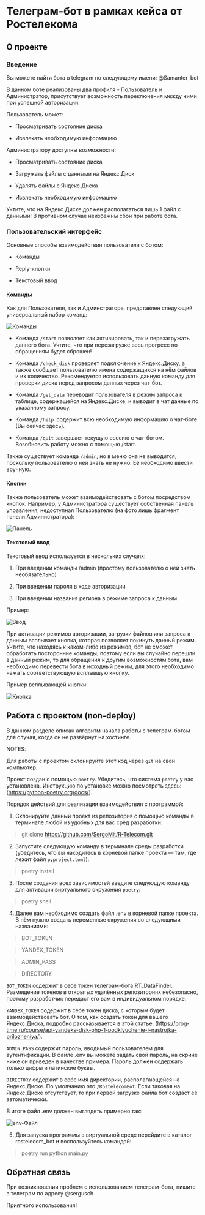 # Телеграм-бот в рамках кейса от Ростелекома
## О проекте

### Введение
Вы можете найти бота в telegram по следующему имени:
@Samanter_bot

В данном боте реализованы два профиля - Пользователь и Администратор, присутствует возможность переключения между ними при успешной авторизации.

Пользователь может: 

- Просматривать состояние диска

- Извлекать необходимую информацию

Администратору доступны возможности:

- Просматривать состояние диска

- Загружать файлы с данными на Яндекс.Диск

- Удалять файлы с Яндекс.Диска

- Извлекать необходимую информацию

Учтите, что на Яндекс.Диске должен располагаться лишь 1 файл с данными! В противном случае неизбежны сбои при
работе бота.

### Пользовательский интерфейс

Основные способы взаимодействия пользователя с ботом:

- Команды

- Reply-кнопки

- Текстовый ввод

#### Команды

Как для Пользователя, так и Админстратора, представлен следующий универсальный набор команд:

![Команды](/Sources/Команды.png)

- Команда `/start` позволяет как активировать, так и перезагружать
данного бота. Учтите, что при перезагрузке весь прогресс по обращениям
будет сброшен!

- Команда `/check_disk` проверяет подключение к Яндекс.Диску, а также сообщает
пользователю имена содержащихся на нём файлов и их количество. Рекомендуется
использовать данную команду для проверки диска перед запросом данных через чат-бот.

- Команда `/get_data` переводит пользователя в режим запроса к таблице, содержащейся на Яндекс.Диске, и выводит в чат данные по указанному запросу.

- Команда `/help `содержит всю необходимую информацию о чат-боте (Вы сейчас здесь).

- Команда `/quit` завершает текущую сессию с чат-ботом. Возобновить работу можно
с помощью /start.

Также существует команда `/admin`, но в меню она не выводится, поскольку пользователю о ней знать не нужно.
Её необходимо ввести вручную.

#### Кнопки

Также пользователь может взаимодействовать с ботом посредством кнопок.
Например, у Администратора существует собственная панель управления, недоступная Пользователю (на фото лишь фрагмент панели Администратора):

![Панель](/Sources/Панель.png)

#### Текстовый ввод
Текстовый ввод используется в нескольких случаях: 

1. При введении команды /admin (простому пользователю о ней знать необязательно)

2. При введении пароля в ходе авторизации

3. При введении названия региона в режиме запроса к данным

Пример:

![Ввод](/Sources/Текстовый%20ввод.png)

При активации режимов авторизации, загрузки файлов или запроса к данным всплывает кнопка, которая позволяет покинуть данный режим. Учтите, что находясь к каком-либо из режимов, бот не сможет обработать посторонние команды, поэтому если вы случайно перешли в данный режим, то для обращения к другим возможностям бота, вам необходимо перевести бота в исходный режим, для этого необходимо нажать соответствующую всплывшую кнопку. 

Пример всплывающей кнопки:

![Кнопка](/Sources/Кнопка.png)

## Работа с проектом (non-deploy)

В данном разделе описан алгоритм начала работы с телеграм-ботом для случая, когда он не развёрнут на хостинге.

NOTES:

Для работы с проектом склонируйте этот код через `git` на свой компьютер.

Проект создан с помощью `poetry`. Убедитесь, что система `poetry` у вас установлена. Инструкцию по установке можно посмотреть здесь: (https://python-poetry.org/docs/).

Порядок действий для реализации взаимодействия с программой:

1. Склонируйте данный проект из репозитория с помощью команды в терминале любой из удобных для вас сред разработки: 
> git clone https://github.com/SergoMit/R-Telecom.git

2. Запустите следующую команду в терминале среды разработки (убедитесь, что вы находитесь в корневой папке проекта — там, где лежит файл `pyproject.toml`):
> poetry install

3. После создания всех зависимостей введите следующую команду для активации виртуального окружения `poetry`:
> poetry shell

4. Далее вам необходимо создать файл .env в корневой папке проекта. В нём нужно создать переменные окружения со следующими
названиями:
>BOT_TOKEN

>YANDEX_TOKEN

>ADMIN_PASS

>DIRECTORY

`BOT_TOKEN` содержит в себе токен телеграм-бота RT_DataFinder. Размещение токенов в открытых удалённых репозиториях небезопасно, поэтому разработчик передаст его вам в индивидуальном порядке.

`YANDEX_TOKEN` содержит в себе токен диска, с которым будет взаимодействовать бот. О том, как создать токен для вашего Яндекс.Диска, подробно рассказывается в этой статье: (https://prog-time.ru/course/api-yandeks-disk-php-1-podklyuchenie-i-nastrojka-prilozheniya/).

`ADMIN_PASS` содержит пароль, вводимый пользователем для аутентификации. В файле .env вы можете задать свой пароль, на скрине ниже он приведен в качестве примера. Пароль должен содержать только цифры и латинские буквы.

`DIRECTORY` содержит в себе имя директории, располагающейся на Яндекс.Диске. По умолчанию это `/RostelecomBot`. Если таковая на 
Яндекс.Диске отсутствует, то при первой загрузке файла бот создаст её автоматически.

В итоге файл .env должен выглядеть примерно так:

![env-Файл](/Sources/Файл%20env.png)

5. Для запуска программы в виртуальной среде перейдите в каталог rostelecom_bot и воспользуйтесь командой:
> poetry run python main.py

## Обратная связь

При возникновении проблем с использованием телеграм-бота, пишите в телеграм по адресу @sergusch

Приятного использования!